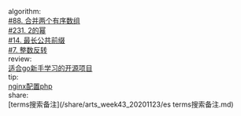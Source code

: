 

algorithm:   
[#88. 合并两个有序数组](/algorithm/arts_week43_20201123/20201123/Solution.php)  
[#231. 2的幂](/algorithm/arts_week43_20201123/20201124/readme.md)  
[#14. 最长公共前缀](/algorithm/arts_week43_20201123/20201125/Solution.php)  
[#7. 整数反转](/algorithm/arts_week43_20201123/20201126/Solution.php)  
review:     
[适合go新手学习的开源项目](/review/arts_week43_20201123/readme.md)  
tip:  
[nginx配置php](/tip/arts_week43_20201123/nginx配置php.md)   
share:   
[terms搜索备注](/share/arts_week43_20201123/es terms搜索备注.md)  
